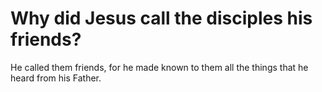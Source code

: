 # Why did Jesus call the disciples his friends?

He called them friends, for he made known to them all the things that he heard from his Father.
